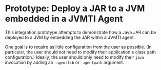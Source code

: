 # Prototype: Deploy a JAR to a JVM embedded in a JVMTI Agent

This integration prototype attempts to demonstrate how a Java JAR can be
deployed to a JVM by embedding the JAR within a JVMTI agent.

One goal is to require as little configuration from the user as possible. (In
particular, the user should not need to modify their application's class path
configuration.) Ideally, the user should only need to modify their `java`
invocation by adding an `-agentlib` or `-agentpath` argument.
